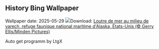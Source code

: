 ## History Bing Wallpaper
Wallpaper date: 2025-05-29
![](https://www.bing.com/th?id=OHR.KelpOtter_FR-CA4404074931_UHD.jpg&w=1000)Download: [Loutre de mer au milieu de varech, refuge faunique national maritime d'Alaska, États-Unis (© Gerry Ellis/Minden Pictures)](https://www.bing.com/th?id=OHR.KelpOtter_FR-CA4404074931_UHD.jpg)

Auto get programm by LtgX
